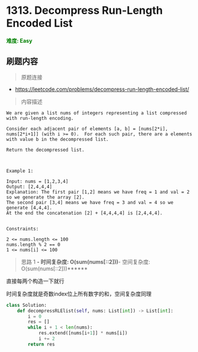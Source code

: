 # 1313. Decompress Run-Length Encoded List

**<font color=green>难度: Easy</font>**

## 刷题内容

> 原题连接

* https://leetcode.com/problems/decompress-run-length-encoded-list/

> 内容描述

```
We are given a list nums of integers representing a list compressed with run-length encoding.

Consider each adjacent pair of elements [a, b] = [nums[2*i], nums[2*i+1]] (with i >= 0).  For each such pair, there are a elements with value b in the decompressed list.

Return the decompressed list.

 

Example 1:

Input: nums = [1,2,3,4]
Output: [2,4,4,4]
Explanation: The first pair [1,2] means we have freq = 1 and val = 2 so we generate the array [2].
The second pair [3,4] means we have freq = 3 and val = 4 so we generate [4,4,4].
At the end the concatenation [2] + [4,4,4,4] is [2,4,4,4].
 

Constraints:

2 <= nums.length <= 100
nums.length % 2 == 0
1 <= nums[i] <= 100
```

> 思路 1
******- 时间复杂度: O(sum(nums[::2]))******- 空间复杂度: O(sum(nums[::2]))******

直接每两个构造一下就行

时间复杂度就是奇数index位上所有数字的和，空间复杂度同理

```python
class Solution:
    def decompressRLElist(self, nums: List[int]) -> List[int]:
        i = 0
        res = []
        while i + 1 < len(nums):
            res.extend([nums[i+1]] * nums[i])
            i += 2
        return res
```



















